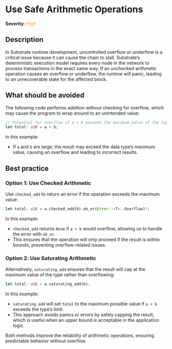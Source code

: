 # Use Safe Arithmetic Operations

**Severity**: <span style="color:orange;">High</span>

## Description

In Substrate runtime development, uncontrolled overflow or underflow is a critical issue because it can cause the chain to stall. Substrate’s deterministic execution model requires every node in the network to process transactions in the exact same way. If an unchecked arithmetic operation causes an overflow or underflow, the runtime will panic, leading to an unrecoverable state for the affected block.

## What should be avoided

The following code performs addition without checking for overflow, which may cause the program to wrap around to an unintended value:

```rust
// Potential for overflow if a + b exceeds the maximum value of the type.
let total: u16 = a + b;
```

In this example:

- If `a` and `b` are large, the result may exceed the data type’s maximum value, causing an overflow and leading to incorrect results.

## Best practice

### Option 1: Use Checked Arithmetic

Use `checked_add` to return an error if the operation exceeds the maximum value:

```rust
let total: u16 = a.checked_add(b).ok_or(Error::<T>::Overflow)?;
```

In this example:

- `checked_add` returns `None` if `a + b` would overflow, allowing us to handle the error with `ok_or`.
- This ensures that the operation will only proceed if the result is within bounds, preventing overflow-related issues.

### Option 2: Use Saturating Arithmetic

Alternatively, `saturating_add` ensures that the result will cap at the maximum value of the type rather than overflowing:

```rust
let total: u16 = a.saturating_add(b);
```

In this example:

- `saturating_add` will set `total` to the maximum possible value if `a + b` exceeds the type’s limit.
- This approach avoids panics or errors by safely capping the result, which is useful when an upper bound is acceptable in the application logic.

Both methods improve the reliability of arithmetic operations, ensuring predictable behavior without overflow.
